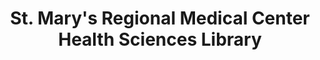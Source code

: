 ---
layout: repo
title: "St. Mary's Regional Medical Center Health Sciences Library"
id: 2864
permalink: repos/2864/
---